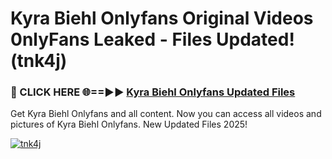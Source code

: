 # Kyra Biehl Onlyfans Original Videos 0nlyFans Leaked - Files Updated! (tnk4j)

<h3>🔴 CLICK HERE 🌐==►► <a href="https://tinyurl.com/2jnfzry5" rel="nofollow">Kyra Biehl Onlyfans Updated Files</a></h3>

Get Kyra Biehl Onlyfans and all content. Now you can access all videos and pictures of Kyra Biehl Onlyfans. New Updated Files 2025!

[![tnk4j](https://i.imgur.com/GyGTBgg.gif)](https://tinyurl.com/2jnfzry5)
